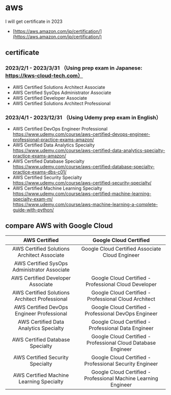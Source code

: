 # aws
I will get certificate in 2023<br>
- [https://aws.amazon.com/jp/certification/](https://aws.amazon.com/jp/certification/)

## certificate
### 2023/2/1 - 2023/3/31 （Using prep exam in Japanese: https://kws-cloud-tech.com）<br>
- AWS Certified Solutions Architect Associate
- AWS Certified SysOps Administrator Associate
- AWS Certified Developer Associate
- AWS Certified Solutions Architect Professional

### 2023/4/1 - 2023/12/31 （Using Udemy prep exam in English）<br>

- AWS Certified DevOps Engineer Professional<br>
https://www.udemy.com/course/aws-certified-devops-engineer-professional-practice-exams-amazon/<br>
- AWS Certified Data Analytics Specialty<br>
https://www.udemy.com/course/aws-certified-data-analytics-specialty-practice-exams-amazon/<br>
- AWS Certified Database Specialty<br>
https://www.udemy.com/course/aws-certified-database-specialty-practice-exams-dbs-c01/<br>
- AWS Certified Security Specialty<br>
https://www.udemy.com/course/aws-certified-security-specialty/<br>
- AWS Certified Machine Learning Specialty<br>
https://www.udemy.com/course/aws-certified-machine-learning-specialty-exam-m/<br>
https://www.udemy.com/course/aws-machine-learning-a-complete-guide-with-python/<br>

## compare AWS with Google Cloud

|AWS Certified|Google Cloud Certified|
|:---:|:---:|
|AWS Certified Solutions Architect Associate|Google Cloud Certified Associate Cloud Engineer 
|AWS Certified SysOps Administrator Associate|
|AWS Certified Developer Associate|Google Cloud Certified - Professional Cloud Developer
|AWS Certified Solutions Architect Professional|Google Cloud Certified - Professional Cloud Architect
|AWS Certified DevOps Engineer Professional|Google Cloud Certified - Professional DevOps Engineer
|AWS Certified Data Analytics Specialty|Google Cloud Certified - Professional Data Engineer
|AWS Certified Database Specialty|Google Cloud Certified - Professional Cloud Database Engineer
|AWS Certified Security Specialty|Google Cloud Certified - Professional Security Engineer
|AWS Certified Machine Learning Specialty|Google Cloud Certified - Professional Machine Learning Engineer
